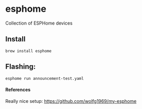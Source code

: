 # esphome

Collection of ESPHome devices


## Install

```
brew install esphome
```

## Flashing:

```
esphome run announcement-test.yaml
```

#### References

Really nice setup: https://github.com/wolfg1969/my-esphome
